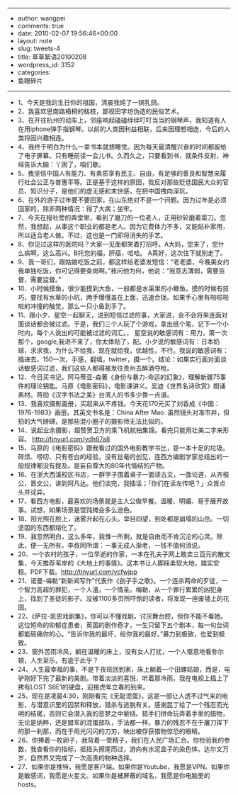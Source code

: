 - --
- author: wangpei
- comments: true
- date: 2010-02-07 19:56:46+00:00
- layout: note
- slug: tweets-4
- title: 草草絮语20100208
- wordpress_id: 3152
- categories:
- 鱼眼碎片
- --
- 1、今天是我的生日你的祖国，清晨我炖了一锅乳鸽。
- 2、我喜欢思南路梧桐的枯枝，鄙视田字坊伪造的民俗艺术。
- 3、在开往杭州的动车上，邻座响起磕磕绊绊叮叮当当的钢琴声，我知道有人在用iphone弹手指钢琴。以前的人类因利益相联，后来因理想相连，今后的人类将因兴趣相连。
- 4、我终于明白为什么一拿书本就想睡觉。因为每天最清醒兴奋的时间都留给了电子屏幕。只有睡前读一会儿书。久而久之，只要看到书，就条件反射，神经告诉大脑：丫困了，咱们歇。
- 5、我坚信中国人有能力、有素质享有民主、自由，有足够的善良和智慧来履行社会公正与普惠平等。正是基于这样的原因，我反对那些贬低国民大众的官员、知识分子，是他们的虚无感和末世感，在把中国拽向深坑。
- 6、在外的游子过年要不要回家，在山东绝对不是一个问题。因为过年是必须回家的，除非两种情况：得了大病；坐牢。
- 7、今天在报社旁的弄堂里，看到了磨刀的一位老人，正用砂轮磨着菜刀。忽然，我想起，从事这个职业的都是老人。因为它费体力不多，又能贴补家用，所以适合老人做。不过，这也是一门即将消失的手艺。
- 8、你见过这样的医院吗？大家一见面都笑着打招呼。A大妈，您来了，您什么病啊，这么高兴。B托您的福，肝癌，哈哈。 A真好，这次住下就别走了。
- 9、我一哥们，跟姑娘吃饭之前，都这样给老婆发短信：“老老婆，今晚美女约我单独吃饭，你可记得要查岗啊。”我问他为何，他说：“我意志薄弱，需要监督，需要监督。” 
- 10、小时候摸鱼，很少能摸到大鱼，一般都是水渠里的小鲫鱼。摸的时候有技巧，要找有水草的小坑，两手慢慢盖在上面，迅速合拢。如果手心里有啪啦啪啦的冲撞的触觉，那么一只小鱼到手了。
- 11、跟小夕、星空一起聊天，说到短信过滤的事，大家说，会不会将来连面对面谈话都会被过滤。于是，我们三个人玩了个游戏，拿出纸个笔，记下一个小时内，每个人说出的可能被过滤的词汇。， 星空说的敏感词有：用力，第一次那个，google,我进不来了，你太体贴了，配。小夕说的敏感词有：日本奶球，求求我，为什么不给我，现在就给我，优越性，不行。我说的敏感词有：插进去，150一次，手感，翻墙，twitter，摄一个。结论：如果实行面对面谈话敏感词过滤，我们这些人都得被发往贵州去醉酒夺枪。
- 12、今日买书记。阿马蒂亚-森著《身份与暴力-命运的幻象》，理解新疆75事件的理论钥匙。马原《电影密码》，电影课讲义。吴迪《世界名诗欣赏》朗诵素材。蒋勋《汉字书法之美》台湾人的书多少靠一点谱。
- 13、我喜欢摄影画册，买起来从不疼钱。今天花170元买了刘香成《中国：1976-1983》画册。其英文书名是：China After Mao. 虽然镜头对准市井，但拍的大气磅礴，是那些混小圈子的摄影师无法比拟的。  
- 14、说起业余摄影，超赞贺卫方的乘飞机航拍集锦。看完只能用壮美二字来形容。 http://tinyurl.com/ydh67a8  
- 15、马原的《电影密码》跟我看过的国外电影教学书比，是一本十足的垃圾。碎烦、唠叨、只有苍白的经验，没有丝毫的创见，连西方编剧学家总结出的一般规律都没有提及。是妄自尊大的80年代情结的产物。
- 16、在浙大西溪校区书店，一群学子围着桌子一面读古文，一面论道，从齐桓公，晋文公，讲到阿凡达。他们谈完，我插话；「你们在读左传吧？」众皆点头并诧异。
- 17、看西方电影，最喜欢的场景就是主人公做早餐。温暖、明媚、易于展开故事。试想，如果场景是馄饨摊会多么逊色。
- 18、阳光照在脸上，迷雾升起在心头。举目四望，到处都是崩塌的山岳。一切坚固的东西都熔化了。
- 19、我忽然明白，这么多年，我惟一所剩，就是自由而不肯沉沦的心灵。除此，便一无所有。李叔同所谓：一事无成人渐老，一钱不值何消说。 
- 20、一个农村的孩子，一位早逝的作家，一本在孔夫子网上敢卖三百元的散文集，今天推荐苇岸的《大地上的事情》。这本书让人脚踩柔软大地，踏实安稳。PDF下载。http://tinyurl.com/ycfwjpp  
- 21、诺曼-梅勒“新新闻写作”代表作《刽子手之歌》。一个连杀两命的歹徒，一个智力高超的罪犯，一个人渣，一个情圣。梅勒，从一个罪行累累的凶犯身上，找到了圣徒的影子。没被1100多页所吓倒的读者，将发现一座废墟上的花园。
- 22、《萨拉-凯恩戏剧集》，你可以不懂戏剧，讨厌舞台腔，但你不能不看她。这位短命的抑郁症患者，英国的剧作奇才，一生只留下五个剧本，每一句台词都能砸痛你的心。“告诉你我的最坏，给你我的最好。”暴力到极致，也爱到极致。
- 23、窗外苦雨冷风，躺在温暖的床上，没有女人打扰，一个人惬意地看弥尔顿，人生至乐，有逾于此乎？ 
- 24、人生最幸福的事，不是下夜班回到家，床上躺着一个田螺姑娘，而是，电驴刚好下完了最新的美剧。带着淡淡的喜悦，听着那冷雨，我在电视上插上了拷有LOST S6E1的硬盘，迎接虎年立春的到来。 
- 25、现在是凌晨4:30，刚刚看完《无耻混蛋》，这是一部让人透不过气来的电影，与潜意识里的囚禁和释放，猎杀与逃脱有关。感谢昆丁给了一个残忍而光明的结尾，否则它会潜入我的恶梦之中萦绕。猎手们拼命玩弄着手里的猎物，无论是纳粹，还是盟军的混蛋部队，手法都一样。暴力的残忍不在于屠刀挥下的那一刹那，而在于用光闪闪的刀刃，映出被俘获猎物惊恐的眼睛。
- 26、你捧着一枚卵子，我背着一管精子，我们在人民广场汇合。你检验我的参数，我查看你的指标，摇摇头擦尾而过，游向有水泥盒子的染色体。达尔文万岁，自然界又完成了一次高贵的物种选择。  
- 27、如果你是推特，我愿是客户端。如果你是Youtube，我愿是VPN。如果你是敏感词，我愿是火星文。如果你是被屏蔽的域名，我愿是你电脑里的hosts。
